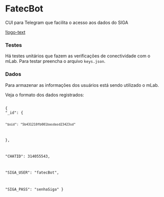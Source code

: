 # FatecBot

CUI para Telegram que facilita o acesso aos dados do SIGA

[!logo-text]('/logo/logo-text.PNG')


### Testes

Há testes unitários que fazem as verificações de conectividade com o mLab. Para testar preencha o arquivo <code>keys.json</code>.

###  Dados

Para armazenar as informações dos usuários está sendo utilizado o mLab.

Veja o formato dos dados registrados:

<code>
{
"_id": {
    
	"$oid": "5b431210fb001basdasd23423sd"

},
	
"CHATID": 314055543,
    
"SIGA_USER": "fatecBot",
   
"SIGA_PASS": "senhaSiga"
}
</code>
